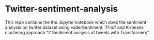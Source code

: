 # Twitter-sentiment-analysis
This repo contains the the Jupyter notebook which does the sentiment analysis on twitter dataset using vaderSentiment, Tf-idf and K-means clustering approach
"# Sentiment analysis of tweets with Transformers" 
